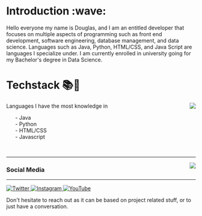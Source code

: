 <h1 align=left>Introduction :wave:</h1>

Hello everyone my name is Douglas, and I am an entitled developer that focuses on multiple aspects of programming such as front end development, software engineering, database management, and data science. 
Languages such as Java, Python, HTML/CSS, and Java Script are languages I specialize under. I am currently enrolled in university going for my Bachelor's
degree in Data Science. 
  
<h1 align=left>Techstack 📚🌠</h1>
<p align=center>
<img align=right src="https://github-readme-stats.vercel.app/api/top-langs/?username=DougCodez&theme=dark&show_icons=true&layout=compact&include_all_commits=true&bg_color=00000000&title_color=00CCAA&hide_border=true" />
<p align=left>
Languages I have the most knowledge in
<ul>
- Java
<br />
- Python
<br />
- HTML/CSS
<br />
- Javascript
</ul>
</p>
<br />
</p>
<hr />
<img align=right src="https://github-readme-stats.vercel.app/api?username=DougCodez&theme=dark" />
<p align=center>
</p>

### Social Media
<hr />
<p align=left>

<a target="_blank" href="https://twitter.com/dougcodez">
  <img alt="Twitter" src="https://img.shields.io/badge/Twitter-1DA1F2?style=for-the-badge&logo=twitter&logoColor=white">
</a>

<a target="_blank" href="https://www.instagram.com/dougcodes/">
  <img alt="Instagram" src="https://img.shields.io/badge/Instagram-E4405F?style=for-the-badge&logo=instagram&logoColor=white">
  </a>
  
  <a target="_blank" href="https://www.youtube.com/channel/UCGogCYz6CvPqyC4KpyKWqvQ">
  <img alt="YouTube" src="https://img.shields.io/badge/YouTube-%23FF0000.svg?style=for-the-badge&logo=YouTube&logoColor=white">
  </a>
</p>

Don't hesitate to reach out as it can be based on project related stuff, or to just have a conversation.
